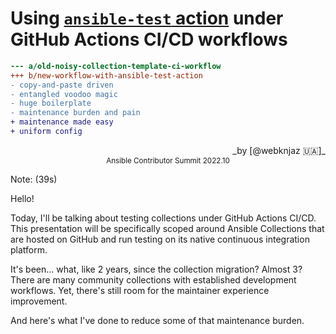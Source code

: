 <!-- .slide: data-state="cover" -->
<!-- .#slide: data-state="alt title" -->
<!-- .#slide: data-background="#ff0000" -->

# Using [`ansible-test` action] under GitHub Actions CI/CD workflows

```diff
--- a/old-noisy-collection-template-ci-workflow
+++ b/new-workflow-with-ansible-test-action
- copy-and-paste driven
- entangled voodoo magic
- huge boilerplate
- maintenance burden and pain
+ maintenance made easy
+ uniform config
```
<!-- .element: style="font-size: 1em;" -->

<span style="display: block; text-align: right;">
_by [@webknjaz 🇺🇦]_
</span>

<footer>
  <center>
    <small>Ansible Contributor Summit 2022.10</small>
  </center>
</footer>
<!-- .element: style="padding-top: 1em;" -->

[`ansible-test` action]: https://github.com/marketplace/actions/ansible-test
[@webknjaz 🇺🇦]: https://github.com/sponsors/webknjaz

Note: (39s)

Hello!

Today, I'll be talking about testing collections under GitHub Actions
CI/CD. This presentation will be specifically scoped around Ansible
Collections that are hosted on GitHub and run testing on its native
continuous integration platform.

It's been... what, like 2 years, since the collection migration?
Almost 3? There are many community collections with established
development workflows. Yet, there's still room for the maintainer
experience improvement.

And here's what I've done to reduce some of that maintenance burden.
